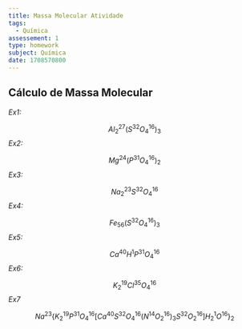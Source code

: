```yaml
---
title: Massa Molecular Atividade
tags:
  - Química
assessement: 1
type: homework
subject: Química
date: 1708570800
---
```

## Cálculo de Massa Molecular
*Ex1:*

$$Al^{27}_{2}\left(S^{32}O^{16}_4\right)_{3}$$
*Ex2:*

$$Mg^{24}\left(P^{31}O^{16}_{4}\right)_2$$
*Ex3:*

$$Na^{23}_{2}S^{32}O^{16}_4$$
*Ex4:*

$$Fe_{56}\left(S^{32}O^{16}_{4}\right)_{3}$$
*Ex5:*

$$Ca^{40}H^{1}P^{31}O^{16}_{4}$$
*Ex6:*

$$K^{19}_{2}Cl^{35}O^{16}_{4}$$
*Ex7*



$$Na^{23}\{K^{19}_{2}P^{31}O^{16}_{4}\left[Ca^{40}S^{32}O^{16}_{4}\left(N^{14}O^{16}_{2}\right)_{3}S^{32}O^{16}_{2}\right]H^{1}_{2}O^{16}\}_2$$
